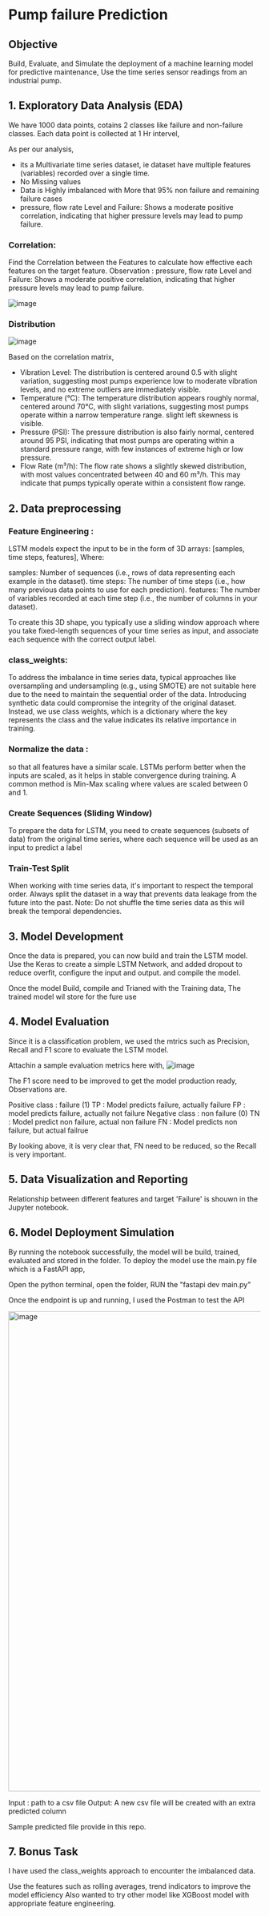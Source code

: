 
# Pump failure Prediction


## Objective
Build, Evaluate, and Simulate the deployment of a machine learning model for predictive maintenance, Use the time series sensor readings from an industrial pump.

## 1.	Exploratory Data Analysis (EDA)

We have 1000 data points, cotains 2 classes like failure and non-failure classes. Each data point is collected at 1 Hr intervel, 

As per our analysis, 
- its a Multivariate time series dataset, ie dataset have multiple features (variables) recorded over a single time.
- No Missing values
- Data is Highly imbalanced with More that 95% non failure and remaining failure cases
- pressure, flow rate Level and Failure: Shows a moderate positive correlation, indicating that higher pressure levels may lead to pump failure.

### Correlation:
Find the Correlation between the Features to calculate how effective each features on the target feature.
Observation : pressure, flow rate Level and Failure: Shows a moderate positive correlation, indicating that higher pressure levels may lead to pump failure.

![image](https://github.com/user-attachments/assets/c73e0a0f-052c-4722-a689-f020d7561d70)


### Distribution

![image](https://github.com/user-attachments/assets/33aed1c5-b6c5-485b-9331-7ecbb7a4d4ae)

Based on the correlation matrix, 

- Vibration Level: The distribution is centered around 0.5 with slight variation, suggesting most pumps experience low to moderate vibration levels, and no extreme outliers are immediately visible.
- Temperature (°C): The temperature distribution appears roughly normal, centered around 70°C, with slight variations, suggesting most pumps operate within a narrow temperature range. slight left skewness is visible.
- Pressure (PSI): The pressure distribution is also fairly normal, centered around 95 PSI, indicating that most pumps are operating within a standard pressure range, with few instances of extreme high or low pressure.
- Flow Rate (m³/h): The flow rate shows a slightly skewed distribution, with most values concentrated between 40 and 60 m³/h. This may indicate that pumps typically operate within a consistent flow range.


## 2. Data preprocessing

### Feature Engineering : 

LSTM models expect the input to be in the form of 3D arrays: [samples, time steps, features], Where:

samples: Number of sequences (i.e., rows of data representing each example in the dataset).
time steps: The number of time steps (i.e., how many previous data points to use for each prediction).
features: The number of variables recorded at each time step (i.e., the number of columns in your dataset).

To create this 3D shape, you typically use a sliding window approach where you take fixed-length sequences of your time series as input, and associate each sequence with the correct output label.

### class_weights: 
To address the imbalance in time series data, typical approaches like oversampling and undersampling (e.g., using SMOTE) are not suitable here due to the need to maintain the sequential order of the data. Introducing synthetic data could compromise the integrity of the original dataset. Instead, we use class weights, which is a dictionary where the key represents the class and the value indicates its relative importance in training.

### Normalize the data :
so that all features have a similar scale. LSTMs perform better when the inputs are scaled, as it helps in stable convergence during training.
A common method is Min-Max scaling where values are scaled between 0 and 1.

### Create Sequences (Sliding Window)
To prepare the data for LSTM, you need to create sequences (subsets of data) from the original time series, where each sequence will be used as an input to predict a label

### Train-Test Split
When working with time series data, it's important to respect the temporal order. Always split the dataset in a way that prevents data leakage from the future into the past.
Note: Do not shuffle the time series data as this will break the temporal dependencies.


## 3.	Model Development
Once the data is prepared, you can now build and train the LSTM model.
Use the Keras to create a simple LSTM Network, and added dropout to reduce overfit, configure the input and output. and compile the model.

Once the model Build, compile and Trianed with the Training data, The trained model wil store for the fure use

## 4.	Model Evaluation
Since it is a classification problem, we used the mtrics such as Precision, Recall and F1 score to evaluate the LSTM model.

Attachin a sample evaluation metrics here with,
![image](https://github.com/user-attachments/assets/2c5daa27-576d-400b-83fc-648dad8948ed)


The F1 score need to be improved to get the model production ready, Observations are.

Positive class : failure (1)
  TP : Model predicts failure, actually failure
  FP : model predicts failure, actually not failure
Negative class : non failure (0)
  TN : Model predict non failure, actual non failure
  FN : Model predicts non failure, but actual failrue

By looking above, it is very clear that, FN need to be reduced, so the Recall is very important.

## 5.	Data Visualization and Reporting
Relationship between different features and target 'Failure' is shouwn in the Jupyter notebook.

## 6.	Model Deployment Simulation
By running the notebook successfully, the model will be build, trained, evaluated and stored in the folder.
To deploy the model use the main.py file which is a FastAPI app, 

Open the python terminal, open the folder,
RUN the "fastapi dev main.py"

Once the endpoint is up and running, I used the Postman to test the API

<img width="959" alt="image" src="https://github.com/user-attachments/assets/4d215563-7cc7-4b41-aa42-94348da4c548">

Input : path to a csv file
Output: A new csv file will be created with an extra predicted column

Sample predicted file provide in this repo.

## 7.	Bonus Task 

I have used the class_weights approach to encounter the imbalanced data. 

Use the features such as rolling averages, trend indicators to improve the model efficiency
Also wanted to try other model like XGBoost model with appropriate feature engineering.

